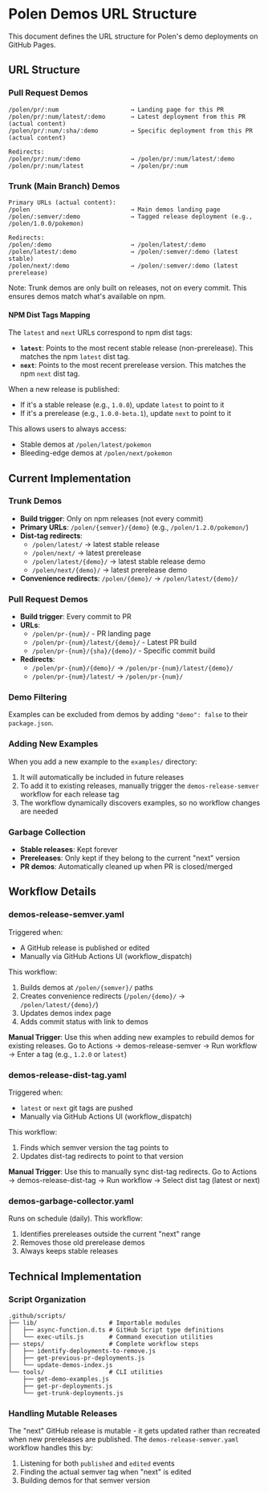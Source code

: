 # Polen Demos URL Structure

This document defines the URL structure for Polen's demo deployments on GitHub Pages.

## URL Structure

### Pull Request Demos

```
/polen/pr/:num                    → Landing page for this PR
/polen/pr/:num/latest/:demo       → Latest deployment from this PR (actual content)
/polen/pr/:num/:sha/:demo         → Specific deployment from this PR (actual content)

Redirects:
/polen/pr/:num/:demo              → /polen/pr/:num/latest/:demo
/polen/pr/:num/latest             → /polen/pr/:num
```

### Trunk (Main Branch) Demos

```
Primary URLs (actual content):
/polen                            → Main demos landing page
/polen/:semver/:demo              → Tagged release deployment (e.g., /polen/1.0.0/pokemon)

Redirects:
/polen/:demo                      → /polen/latest/:demo
/polen/latest/:demo               → /polen/:semver/:demo (latest stable)
/polen/next/:demo                 → /polen/:semver/:demo (latest prerelease)
```

Note: Trunk demos are only built on releases, not on every commit. This ensures demos match what's available on npm.

#### NPM Dist Tags Mapping

The `latest` and `next` URLs correspond to npm dist tags:

- **`latest`**: Points to the most recent stable release (non-prerelease). This matches the npm `latest` dist tag.
- **`next`**: Points to the most recent prerelease version. This matches the npm `next` dist tag.

When a new release is published:

- If it's a stable release (e.g., `1.0.0`), update `latest` to point to it
- If it's a prerelease (e.g., `1.0.0-beta.1`), update `next` to point to it

This allows users to always access:

- Stable demos at `/polen/latest/pokemon`
- Bleeding-edge demos at `/polen/next/pokemon`

## Current Implementation

### Trunk Demos

- **Build trigger**: Only on npm releases (not every commit)
- **Primary URLs**: `/polen/{semver}/{demo}` (e.g., `/polen/1.2.0/pokemon/`)
- **Dist-tag redirects**:
  - `/polen/latest/` → latest stable release
  - `/polen/next/` → latest prerelease
  - `/polen/latest/{demo}/` → latest stable release demo
  - `/polen/next/{demo}/` → latest prerelease demo
- **Convenience redirects**: `/polen/{demo}/` → `/polen/latest/{demo}/`

### Pull Request Demos

- **Build trigger**: Every commit to PR
- **URLs**:
  - `/polen/pr-{num}/` - PR landing page
  - `/polen/pr-{num}/latest/{demo}/` - Latest PR build
  - `/polen/pr-{num}/{sha}/{demo}/` - Specific commit build
- **Redirects**:
  - `/polen/pr-{num}/{demo}/` → `/polen/pr-{num}/latest/{demo}/`
  - `/polen/pr-{num}/latest/` → `/polen/pr-{num}/`

### Demo Filtering

Examples can be excluded from demos by adding `"demo": false` to their `package.json`.

### Adding New Examples

When you add a new example to the `examples/` directory:

1. It will automatically be included in future releases
2. To add it to existing releases, manually trigger the `demos-release-semver` workflow for each release tag
3. The workflow dynamically discovers examples, so no workflow changes are needed

### Garbage Collection

- **Stable releases**: Kept forever
- **Prereleases**: Only kept if they belong to the current "next" version
- **PR demos**: Automatically cleaned up when PR is closed/merged

## Workflow Details

### demos-release-semver.yaml

Triggered when:

- A GitHub release is published or edited
- Manually via GitHub Actions UI (workflow_dispatch)

This workflow:

1. Builds demos at `/polen/{semver}/` paths
2. Creates convenience redirects (`/polen/{demo}/` → `/polen/latest/{demo}/`)
3. Updates demos index page
4. Adds commit status with link to demos

**Manual Trigger**: Use this when adding new examples to rebuild demos for existing releases. Go to Actions → demos-release-semver → Run workflow → Enter a tag (e.g., `1.2.0` or `latest`)

### demos-release-dist-tag.yaml

Triggered when:
- `latest` or `next` git tags are pushed
- Manually via GitHub Actions UI (workflow_dispatch)

This workflow:
1. Finds which semver version the tag points to
2. Updates dist-tag redirects to point to that version

**Manual Trigger**: Use this to manually sync dist-tag redirects. Go to Actions → demos-release-dist-tag → Run workflow → Select dist tag (latest or next)

### demos-garbage-collector.yaml

Runs on schedule (daily). This workflow:

1. Identifies prereleases outside the current "next" range
2. Removes those old prerelease demos
3. Always keeps stable releases

## Technical Implementation

### Script Organization

```
.github/scripts/
├── lib/                    # Importable modules
│   ├── async-function.d.ts # GitHub Script type definitions
│   └── exec-utils.js       # Command execution utilities
├── steps/                  # Complete workflow steps
│   ├── identify-deployments-to-remove.js
│   ├── get-previous-pr-deployments.js
│   └── update-demos-index.js
└── tools/                  # CLI utilities
    ├── get-demo-examples.js
    ├── get-pr-deployments.js
    └── get-trunk-deployments.js
```

### Handling Mutable Releases

The "next" GitHub release is mutable - it gets updated rather than recreated when new prereleases are published. The `demos-release-semver.yaml` workflow handles this by:

1. Listening for both `published` and `edited` events
2. Finding the actual semver tag when "next" is edited
3. Building demos for that semver version
